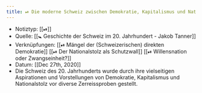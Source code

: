 ```yaml
---
title: ⏯ Die moderne Schweiz zwischen Demokratie, Kapitalismus und Nationalstolz
---
```


- Notiztyp: [[⏯]]
- Quelle: [[🚼 Geschichte der Schweiz im 20. Jahrhundert - Jakob Tanner]]
- Verknüpfungen: [[⏯ Mängel der (Schweizerischen) direkten Demokratie]] [[⏯ Der Nationalstolz als Schutzwall]] [[⏯ Willensnation oder Zwangseinheit?]]
- Datum: [[Dec 27th, 2020]]
- Die Schweiz des 20. Jahrhunderts wurde durch ihre vielseitigen Aspirationen und Vorstellungen von Demokratie, Kapitalismus und Nationalstolz vor diverse Zerreissproben gestellt.